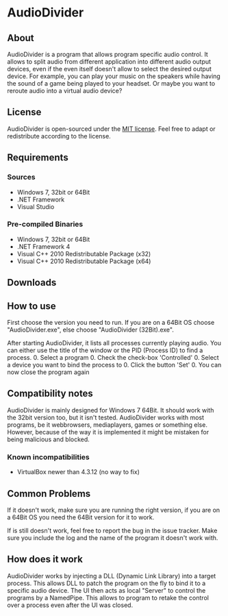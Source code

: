 # AudioDivider
## About
AudioDivider is a program that allows program specific audio control.
It allows to split audio from different application into different audio output devices, even if the even itself doesn't allow to select the desired output device. For example, you can play your music on the speakers while having the sound of a game being played to your headset. Or maybe you want to reroute audio into a virtual audio device?

## License
AudioDivider is open-sourced under the [MIT license](http://choosealicense.com/licenses/mit/). Feel free to adapt or redistribute according to the license.

## Requirements
### Sources
* Windows 7, 32bit or 64Bit
* .NET Framework
* Visual Studio

### Pre-compiled Binaries
* Windows 7, 32bit or 64Bit
* .NET Framework 4
* Visual C++ 2010 Redistributable Package (x32)
* Visual C++ 2010 Redistributable Package (x64)

## Downloads

## How to use
First choose the version you need to run. If you are on a 64Bit OS choose "AudioDivider.exe", else choose "AudioDivider (32Bit).exe".

After starting AudioDivider, it lists all processes currently playing audio. You can either use the title of the window or the PID (Process ID) to find a process.
0. Select a program
0. Check the check-box 'Controlled'
0. Select a device you want to bind the process to
0. Click the button 'Set'
0. You can now close the program again

## Compatibility notes
AudioDivider is mainly designed for Windows 7 64Bit. It should work with the 32bit version too, but it isn't tested.
AudioDivider works with most programs, be it webbrowsers, mediaplayers, games or something else. However, because of the way it is implemented it might be mistaken for being malicious and blocked.

### Known incompatibilities
* VirtualBox newer than 4.3.12 (no way to fix)

## Common Problems
If it doesn't work, make sure you are running the right version, if you are on a 64Bit OS you need the 64Bit version for it to work.

If is still doesn't work, feel free to report the bug in the issue tracker. Make sure you include the log and the name of the program it doesn't work with.

## How does it work
AudioDivider works by injecting a DLL (Dynamic Link Library) into a target process. This allows DLL to patch the program on the fly to bind it to a specific audio device.
The UI then acts as local "Server" to control the programs by a NamedPipe. This allows to program to retake the control over a process even after the UI was closed.
